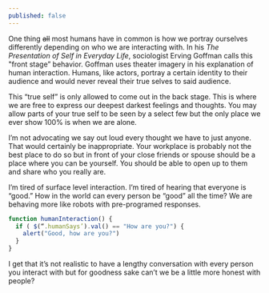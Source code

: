 ```yaml
---
published: false
---
```


One thing ~~all~~ most humans have in common is how we portray ourselves differently depending on who we are interacting with. In his *The Presentation of Self in Everyday Life*, sociologist Erving Goffman calls this "front stage” behavior. Goffman uses theater imagery in his explanation of human interaction. Humans, like actors, portray a certain identity to their audience and would never reveal their true selves to said audience.

This “true self” is only allowed to come out in the back stage. This is where we are free to express our deepest darkest feelings and thoughts. You may allow parts of your true self to be seen by a select few but the only place we ever show 100% is when we are alone.

I’m not advocating we say out loud every thought we have to just anyone. That would certainly be inappropriate. Your workplace is probably not the best place to do so but in front of your close friends or spouse should be a place where you can be yourself. You should be able to open up to them and share who you really are.

I’m tired of surface level interaction. I’m tired of hearing that everyone is “good.” How in the world can every person be “good” all the time? We are behaving more like robots with pre-programed responses. 

```javascript
function humanInteraction() {
  if ( $(“.humanSays’).val() == "How are you?") {
    alert("Good, how are you?")
  }
}
```

I get that it’s not realistic to have a lengthy conversation with every person you interact with but for goodness sake can’t we be a little more honest with people?
